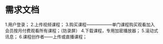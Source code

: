 # 需求文档

1.用户登录；
2.上传视频课程；
3.购买课程——————单门课程购买观看加入会员按月付费观看所有课程；（防录屏）
4.下载课程，专用加密播放器；
5.滚动式讯息；
6.课程创作者——上传或直播课程；

